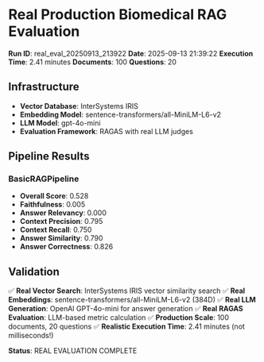 # Real Production Biomedical RAG Evaluation

**Run ID**: real_eval_20250913_213922
**Date**: 2025-09-13 21:39:22
**Execution Time**: 2.41 minutes
**Documents**: 100
**Questions**: 20

## Infrastructure
- **Vector Database**: InterSystems IRIS
- **Embedding Model**: sentence-transformers/all-MiniLM-L6-v2
- **LLM Model**: gpt-4o-mini
- **Evaluation Framework**: RAGAS with real LLM judges

## Pipeline Results

### BasicRAGPipeline
- **Overall Score**: 0.528
- **Faithfulness**: 0.005
- **Answer Relevancy**: 0.000
- **Context Precision**: 0.795
- **Context Recall**: 0.750
- **Answer Similarity**: 0.790
- **Answer Correctness**: 0.826

## Validation

✅ **Real Vector Search**: InterSystems IRIS vector similarity search
✅ **Real Embeddings**: sentence-transformers/all-MiniLM-L6-v2 (384D)
✅ **Real LLM Generation**: OpenAI GPT-4o-mini for answer generation
✅ **Real RAGAS Evaluation**: LLM-based metric calculation
✅ **Production Scale**: 100 documents, 20 questions
✅ **Realistic Execution Time**: 2.41 minutes (not milliseconds!)

**Status**: REAL EVALUATION COMPLETE
